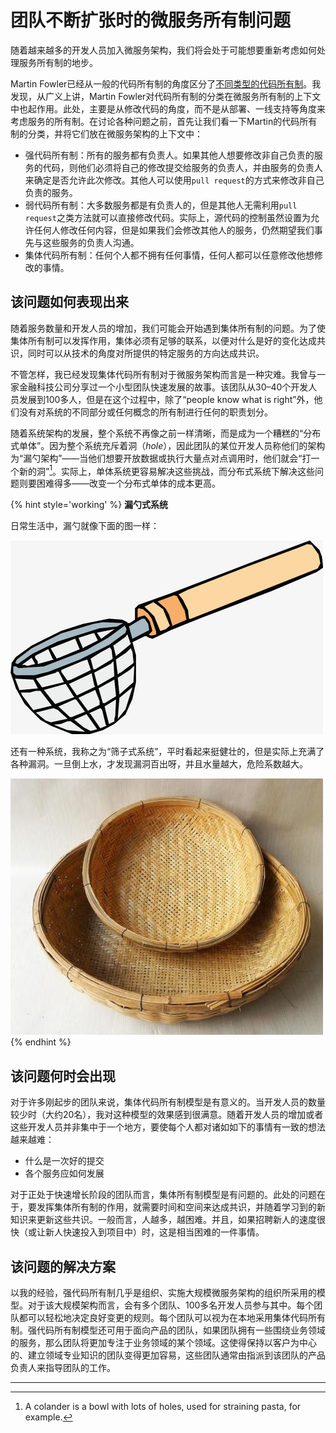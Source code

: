 # 团队不断扩张时的微服务所有制问题
随着越来越多的开发人员加入微服务架构，我们将会处于可能想要重新考虑如何处理服务所有制的地步。

Martin Fowler已经从一般的代码所有制的角度区分了[不同类型的代码所有制](https://martinfowler.com/bliki/CodeOwnership.html)。我发现，从广义上讲，Martin Fowler对代码所有制的分类在微服务所有制的上下文中也起作用。此处，主要是从修改代码的角度，而不是从部署、一线支持等角度来考虑服务的所有制。在讨论各种问题之前，首先让我们看一下Martin的代码所有制的分类，并将它们放在微服务架构的上下文中：

* 强代码所有制：所有的服务都有负责人。如果其他人想要修改非自己负责的服务的代码，则他们必须将自己的修改提交给服务的负责人，并由服务的负责人来确定是否允许此次修改。其他人可以使用`pull request`的方式来修改非自己负责的服务。
* 弱代码所有制：大多数服务都是有负责人的，但是其他人无需利用`pull request`之类方法就可以直接修改代码。实际上，源代码的控制虽然设置为允许任何人修改任何内容，但是如果我们会修改其他人的服务，仍然期望我们事先与这些服务的负责人沟通。
* 集体代码所有制：任何个人都不拥有任何事情，任何人都可以任意修改他想修改的事情。

## 该问题如何表现出来
随着服务数量和开发人员的增加，我们可能会开始遇到集体所有制的问题。为了使集体所有制可以发挥作用，集体必须有足够的联系，以便对什么是好的变化达成共识，同时可以从技术的角度对所提供的特定服务的方向达成共识。

不管怎样，我已经发现集体代码所有制对于微服务架构而言是一种灾难。我曾与一家金融科技公司分享过一个小型团队快速发展的故事。该团队从30–40个开发人员发展到100多人，但是在这个过程中，除了“people know what is right”外，他们没有对系统的不同部分或任何概念的所有制进行任何的职责划分。

随着系统架构的发展，整个系统不再像之前一样清晰，而是成为一个糟糕的“分布式单体”。因为整个系统充斥着洞（*hole*），因此团队的某位开发人员称他们的架构为“漏勺架构”——当他们想要开放数据或执行大量点对点调用时，他们就会“打一个新的洞”[^1]。实际上，单体系统更容易解决这些挑战，而分布式系统下解决这些问题则要困难得多——改变一个分布式单体的成本更高。

{% hint style='working' %}
**漏勺式系统**

日常生活中，漏勺就像下面的图一样：

![](../images/colander.png)

还有一种系统，我称之为“筛子式系统”，平时看起来挺健壮的，但是实际上充满了各种漏洞。一旦倒上水，才发现漏洞百出呀，并且水量越大，危险系数越大。

![](../images/shaizi.png)
{% endhint %}

## 该问题何时会出现
对于许多刚起步的团队来说，集体代码所有制模型是有意义的。当开发人员的数量较少时（大约20名），我对这种模型的效果感到很满意。随着开发人员的增加或者这些开发人员并非集中于一个地方，要使每个人都对诸如如下的事情有一致的想法越来越难：
* 什么是一次好的提交
* 各个服务应如何发展

对于正处于快速增长阶段的团队而言，集体所有制模型是有问题的。此处的问题在于，要发挥集体所有制的作用，就需要时间和空间来达成共识，并随着学习到的新知识来更新这些共识。一般而言，人越多，越困难。并且，如果招聘新人的速度很快（或让新人快速投入到项目中）时，这是相当困难的一件事情。

## 该问题的解决方案
以我的经验，强代码所有制几乎是组织、实施大规模微服务架构的组织所采用的模型。对于该大规模架构而言，会有多个团队、100多名开发人员参与其中。每个团队都可以轻松地决定良好变更的规则。每个团队可以视为在本地采用集体代码所有制。强代码所有制模型还可用于面向产品的团队，如果团队拥有一些围绕业务领域的服务，那么团队将更加专注于业务领域的某个领域。这使得保持以客户为中心的、建立领域专业知识的团队变得更加容易，这些团队通常由指派到该团队的产品负责人来指导团队的工作。

---
[^1]: A colander is a bowl with lots of holes, used for straining pasta, for example.